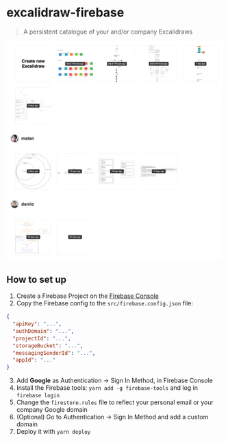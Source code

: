 # excalidraw-firebase

> A persistent catalogue of your and/or company Excalidraws

![screenshot](screenshot.png)

## How to set up

1. Create a Firebase Project on the [Firebase Console](https://console.firebase.google.com/u/0/)
2. Copy the Firebase config to the `src/firebase.config.json` file:

```json
{
  "apiKey": "...",
  "authDomain": "...",
  "projectId": "...",
  "storageBucket": "...",
  "messagingSenderId": "...",
  "appId": "..."
}
```

3. Add **Google** as Authentication -> Sign In Method, in Firebase Console
4. Install the Firebase tools: `yarn add -g firebase-tools` and log in `firebase login`
5. Change the `firestore.rules` file to reflect your personal email or your company Google domain
6. (Optional) Go to Authentication -> Sign In Method and add a custom domain
7. Deploy it with `yarn deploy`
